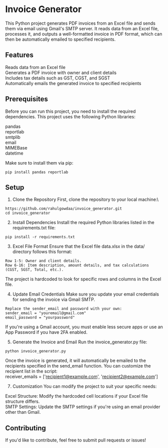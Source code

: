 
# Invoice Generator

This Python project generates PDF invoices from an Excel file and sends them via email using Gmail's SMTP server. It reads data from an Excel file, processes it, and outputs a well-formatted invoice in PDF format, which can then be automatically emailed to specified recipients.

## Features

Reads data from an Excel file
\
Generates a PDF invoice with owner and client details
\
Includes tax details such as GST, CGST, and SGST
\
Automatically emails the generated invoice to specified recipients

## Prerequisites
Before you can run this project, you need to install the required dependencies. This project uses the following Python libraries:

pandas\
reportlab\
smtplib\
email\
MIMEBase\
datetime

Make sure to install them via pip:
```
pip install pandas reportlab
```
## Setup

1. Clone the Repository
First, clone the repository to your local machine:\
```
https://github.com/rahulgowdaa/invoice_generator.git
cd invoice_generator
```
2. Install Dependencies
Install the required Python libraries listed in the requirements.txt file:
```
pip install -r requirements.txt
```

3. Excel File Format
Ensure that the Excel file data.xlsx in the data/ directory follows this format:
```
Row 1-5: Owner and client details.
Row 6-16: Item description, amount details, and tax calculations (CGST, SGST, Total, etc.).
```
The project is hardcoded to look for specific rows and columns in the Excel file.

4. Update Email Credentials
Make sure you update your email credentials for sending the invoice via Gmail SMTP.

```
Replace the sender_email and password with your own:
sender_email = "youremail@gmail.com"
email_password = "yourpassword"
```

If you're using a Gmail account, you must enable less secure apps or use an App Password if you have 2FA enabled.

5. Generate the Invoice and Email
Run the invoice_generator.py file:
```
python invoice_generator.py
```
Once the invoice is generated, it will automatically be emailed to the recipients specified in the send_email function. You can customize the recipient list in the script:\
receiver_emails = ['recipient1@example.com', 'recipient2@example.com']

7. Customization
You can modify the project to suit your specific needs:

Excel Structure: Modify the hardcoded cell locations if your Excel file structure differs.\
SMTP Settings: Update the SMTP settings if you're using an email provider other than Gmail.

## Contributing
If you'd like to contribute, feel free to submit pull requests or issues!
